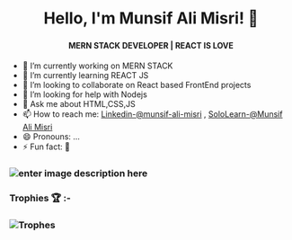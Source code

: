 ### <h1 align="center">Hello, I'm Munsif Ali Misri! 👋</h1>
### <h4 align="center">MERN STACK DEVELOPER | REACT IS LOVE </h4> 
- 🔭 I’m currently working on MERN STACK
- 🌱 I’m currently learning REACT JS
- 👯 I’m looking to collaborate on React based FrontEnd projects
- 🤔 I’m looking for help with Nodejs
- 💬 Ask me about HTML,CSS,JS
- 📫 How to reach me: [Linkedin-@munsif-ali-misri](https://www.linkedin.com/in/munsif-ali-misri-8191261a8/) 
, [SoloLearn-@Munsif Ali Misri](https://www.sololearn.com/profile/6483992)
- 😄 Pronouns: ...
- ⚡ Fun fact: 🙂 
### ![enter image description here](https://github-readme-stats.vercel.app/api?username=munsif12&&show_icons=true&title_color=blue&icon_color=blue&text_color=black&bg_color=white)
### Trophies 🏆 :-
### ![Trophes](https://github-profile-trophy.vercel.app/?username=munsif12)
